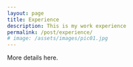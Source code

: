 ```yaml
---
layout: page
title: Experience
description: This is my work experience
permalink: /post/experience/
# image: /assets/images/pic01.jpg
---
```

More details here.